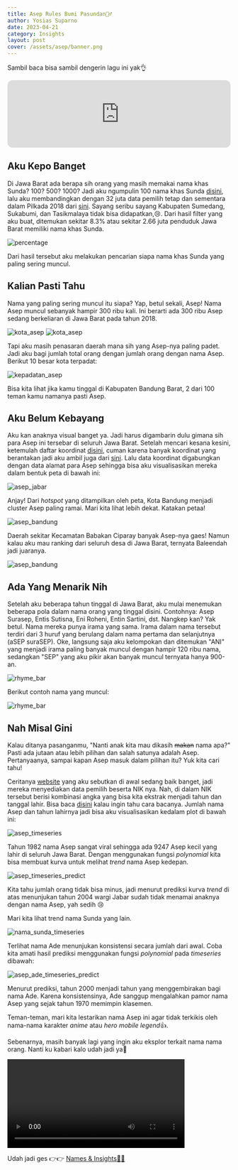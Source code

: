 ```yaml
---
title: Asep Rules Bumi Pasundan🙆‍♂️
author: Yosias Suparno
date: 2023-04-21
category: Insights
layout: post
cover: /assets/asep/banner.png
---
```


Sambil baca bisa sambil dengerin lagu ini yak👌

<iframe style="border-radius:12px" src="https://open.spotify.com/embed/track/6Mtm1xsfggzN4ZSWe0d78L?utm_source=generator" width="100%" height="152" frameBorder="0" allowfullscreen="" allow="autoplay; clipboard-write; encrypted-media; fullscreen; picture-in-picture" loading="lazy"></iframe>


## Aku Kepo Banget
Di Jawa Barat ada berapa sih orang yang masih memakai nama khas Sunda? 100? 500? 1000?
Jadi aku ngumpulin 100 nama khas Sunda [disini](https://github.com/yosiasm/names_and_insights/blob/main/daftar_nama_sunda.csv), lalu aku membandingkan dengan 32 juta data pemilih tetap dan sementara dalam Pilkada 2018 dari [sini](https://datapemilu.kpu.go.id/pilkada2018). Sayang seribu sayang Kabupaten Sumedang, Sukabumi, dan Tasikmalaya tidak bisa didapatkan,😢. Dari hasil filter yang aku buat, ditemukan sekitar 8.3% atau sekitar 2.66 juta penduduk Jawa Barat memiliki nama khas Sunda.

![percentage](/assets/asep/count.png)

Dari hasil tersebut aku melakukan pencarian siapa nama khas Sunda yang paling sering muncul.

## Kalian Pasti Tahu
Nama yang paling sering muncul itu siapa? Yap, betul sekali, Asep! Nama Asep muncul sebanyak hampir 300 ribu kali. Ini berarti ada 300 ribu Asep sedang berkeliaran di Jawa Barat pada tahun 2018.

![kota_asep](/assets/asep/sunda_first_row.png)
![kota_asep](/assets/asep/sunda_second_row.png)

Tapi aku masih penasaran daerah mana sih yang Asep-nya paling padet. Jadi aku bagi jumlah total orang dengan jumlah orang dengan nama Asep. Berikut 10 besar kota terpadat:

![kepadatan_asep](/assets/asep/sunda_asep_density.png)

Bisa kita lihat jika kamu tinggal di Kabupaten Bandung Barat, 2 dari 100 teman kamu namanya pasti Asep.

## Aku Belum Kebayang
Aku kan anaknya visual banget ya. Jadi harus digambarin dulu gimana sih para Asep ini tersebar di seluruh Jawa Barat. Setelah mencari kesana kesini, ketemulah daftar koordinat [disini](https://opendata.jabarprov.go.id/id/dataset/daftar-titik-koordinat-desa-berdasarkan-desakelurahan-di-jawa-barat), cuman karena banyak koordinat yang berantakan jadi aku ambil juga dari [sini](https://www.gps-coordinates.net/). Lalu data koordinat digabungkan dengan data alamat para Asep sehingga bisa aku visualisasikan mereka dalam bentuk peta di bawah ini:

![asep_jabar](/assets/asep/jabar_asep_map.png)

Anjay! Dari *hotspot* yang ditampilkan oleh peta, Kota Bandung menjadi cluster Asep paling ramai. Mari kita lihat lebih dekat. Katakan petaa!

![asep_bandung](/assets/asep/bandung_asep_map.png)

Daerah sekitar Kecamatan Babakan Ciparay banyak Asep-nya gaes! Namun kalau aku mau ranking dari seluruh desa di Jawa Barat, ternyata Baleendah jadi juaranya.

![asep_bandung](/assets/asep/desa_asep.png)

## Ada Yang Menarik Nih
Setelah aku beberapa tahun tinggal di Jawa Barat, aku mulai menemukan beberapa pola dalam nama orang yang tinggal disini. Contohnya: Asep Surasep, Entis Sutisna, Eni Roheni, Entin Sartini, dst. Nangkep kan? Yak betul. Nama mereka punya irama yang sama. Irama dalam nama tersebut terdiri dari 3 huruf yang berulang dalam nama pertama dan selanjutnya (aSEP suraSEP). Oke, langsung saja aku kelompokan dan ditemukan "ANI" yang menjadi irama paling banyak muncul dengan hampir 120 ribu nama, sedangkan "SEP" yang aku pikir akan banyak muncul ternyata hanya 900-an.

![rhyme_bar](/assets/asep/rhyme_bar.png)

Berikut contoh nama yang muncul:

![rhyme_bar](/assets/asep/rhyme_table.png)


## Nah Misal Gini
Kalau ditanya pasanganmu, "Nanti anak kita mau dikasih ~~makan~~ nama apa?" Pasti ada jutaan atau lebih pilihan dan salah satunya adalah Asep. Pertanyaanya, sampai kapan Asep masuk dalam pilihan itu? Yuk kita cari tahu!

Ceritanya [website](https://datapemilu.kpu.go.id/pilkada2018) yang aku sebutkan di awal sedang baik banget, jadi mereka menyediakan data pemilih beserta NIK nya. Nah, di dalam NIK tersebut berisi kombinasi angka yang bisa kita ekstrak menjadi tahun dan tanggal lahir. Bisa baca [disini](https://dispenduk.mojokertokota.go.id/home/berita/Arti-kode-angka-dalam-NIK-E-KTP) kalau ingin tahu cara bacanya. Jumlah nama Asep dan tahun lahirnya jadi bisa aku visualisasikan kedalam plot di bawah ini:

![asep_timeseries](/assets/asep/asep_timeseries.png)

Tahun 1982 nama Asep sangat viral sehingga ada 9247 Asep kecil yang lahir di seluruh Jawa Barat.
Dengan menggunakan fungsi *polynomial* kita bisa membuat kurva untuk melihat *trend* nama Asep kedepan.

![asep_timeseries_predict](/assets/asep/asep_timeseries_predict.png)

Kita tahu jumlah orang tidak bisa minus, jadi menurut prediksi kurva *trend* di atas menunjukan tahun 2004 wargi Jabar sudah tidak menamai anaknya dengan nama Asep, yah sedih 😢

Mari kita lihat trend nama Sunda yang lain.

![nama_sunda_timeseries](/assets/asep/trend_sunda.png)

Terlihat nama Ade menunjukan konsistensi secara jumlah dari awal. Coba kita amati hasil prediksi menggunakan fungsi *polynomial* pada *timeseries* dibawah:

![asep_ade_timeseries_predict](/assets/asep/predict_asep_ade.png)

Menurut prediksi, tahun 2000 menjadi tahun yang menggembirakan bagi nama Ade. Karena konsistensinya, Ade sanggup mengalahkan pamor nama Asep yang sejak tahun 1970 memimpin klasemen.

Teman-teman, mari kita lestarikan nama Asep ini agar tidak terkikis oleh nama-nama karakter *anime* atau *hero mobile legend*👍.

Sebenarnya, masih banyak lagi yang ingin aku eksplor terkait nama nama orang. Nanti ku kabari kalo udah jadi ya👋

<div>
<video width="400" controls>
  <source src="/assets/asep/teletubbies.mp4" type="video/mp4">
  Your browser does not support HTML video.
</video>
</div>

Udah jadi ges 👉👉 [Names & Insights🕵️‍♂️](/insights/2023-07-10-name_exploration.html)